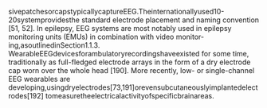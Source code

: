 sivepatchesorcapstypicallycaptureEEG.Theinternationallyused10-20systemprovidesthe
standard electrode placement and naming convention [51, 52]. In epilepsy, EEG systems are
most notably used in epilepsy monitoring units (EMUs) in combination with video monitor-
ing,asoutlinedinSection1.1.3. WearableEEGdevicesforambulatoryrecordingshaveexisted
for some time, traditionally as full-fledged electrode arrays in the form of a dry electrode cap
worn over the whole head [190]. More recently, low- or single-channel EEG wearables are
developing,usingdryelectrodes[73,191]orevensubcutaneouslyimplantedelectrodes[192]
tomeasuretheelectricalactivityofspecificbrainareas.